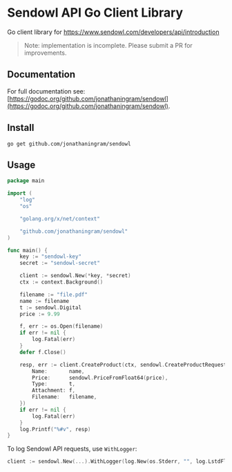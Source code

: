 # Sendowl API Go Client Library

Go client library for https://www.sendowl.com/developers/api/introduction

> Note: implementation is incomplete. Please submit a PR for improvements.

## Documentation

For full documentation see: [https://godoc.org/github.com/jonathaningram/sendowl](https://godoc.org/github.com/jonathaningram/sendowl).

## Install

```
go get github.com/jonathaningram/sendowl
```

## Usage

```go
package main

import (
	"log"
	"os"

	"golang.org/x/net/context"

	"github.com/jonathaningram/sendowl"
)

func main() {
	key := "sendowl-key"
	secret := "sendowl-secret"

	client := sendowl.New(*key, *secret)
	ctx := context.Background()

	filename := "file.pdf"
	name := filename
	t := sendowl.Digital
	price := 9.99

	f, err := os.Open(filename)
	if err != nil {
		log.Fatal(err)
	}
	defer f.Close()

	resp, err := client.CreateProduct(ctx, sendowl.CreateProductRequest{
		Name:       name,
		Price:      sendowl.PriceFromFloat64(price),
		Type:       t,
		Attachment: f,
		Filename:   filename,
	})
	if err != nil {
		log.Fatal(err)
	}
	log.Printf("%#v", resp)
}
```

To log Sendowl API requests, use `WithLogger`:

```go
client := sendowl.New(...).WithLogger(log.New(os.Stderr, "", log.LstdFlags))
```
